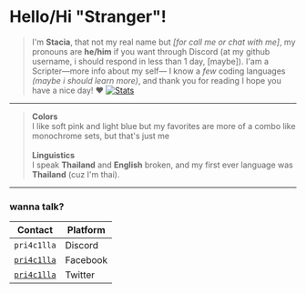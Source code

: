 # Hello/Hi "Stranger"!
> I'm **Stacia**, that not my real name but *[for call me or chat with me]*, my pronouns are **he/him** if you want through Discord (at my github username, i should respond in less than 1 day, [maybe]).  I'am a Scripter—more info about my self— I know a *few* coding languages *(maybe i should learn more)*, and thank you for reading I hope you have a nice day! ❤️ [![Stats](https://github-readme-stats.vercel.app/api?username=pri4c1lla&show_icons=true&count_private=true&theme=dark)](https://github.com/pri4c1lla)
---
> **Colors**<br/>
> I like soft pink and light blue but my favorites are more of a combo like monochrome sets, but that's just me<br/>
> <br/>**Linguistics**<br/>
> I speak **Thailand** and **English** broken, and my first ever language was **Thailand** (cuz I'm thai).<bf/>
---

### wanna talk?
| Contact | Platform |
| --- | --- |
| `pri4c1lla` | Discord |
| [`pri4c1lla`](https://www.facebook.com/acc.Shifty) | Facebook |
| [`pri4c1lla`](https://x.com/pri4c1lla) | Twitter |
